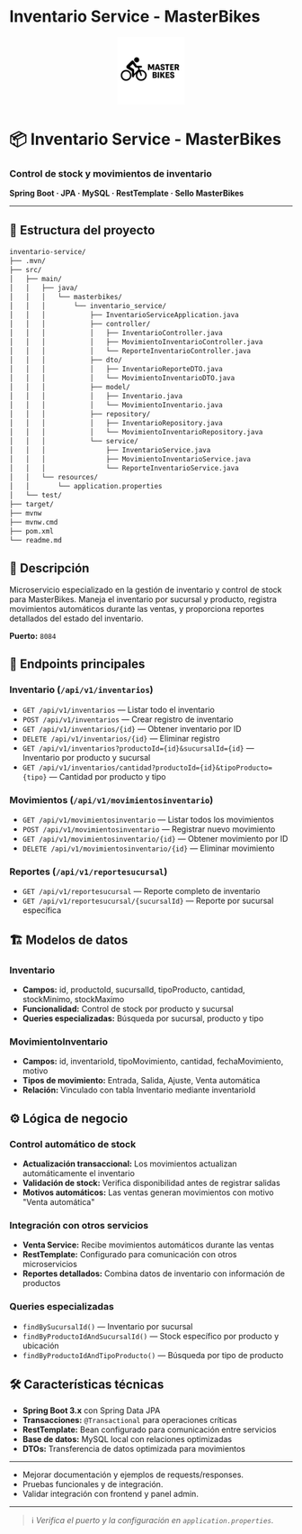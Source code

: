 
# Inventario Service - MasterBikes

<div align="center">
  <img src="../frontend/images/logos/logo.svg" alt="MasterBikes" width="120"/>
</div>

<h1>📦 Inventario Service - MasterBikes</h1>
<h3>Control de stock y movimientos de inventario</h3>
<p><b>Spring Boot · JPA · MySQL · RestTemplate · Sello MasterBikes</b></p>

---

## 📁 Estructura del proyecto

```text
inventario-service/
├── .mvn/
├── src/
│   ├── main/
│   │   ├── java/
│   │   │   └── masterbikes/
│   │   │       └── inventario_service/
│   │   │           ├── InventarioServiceApplication.java
│   │   │           ├── controller/
│   │   │           │   ├── InventarioController.java
│   │   │           │   ├── MovimientoInventarioController.java
│   │   │           │   └── ReporteInventarioController.java
│   │   │           ├── dto/
│   │   │           │   ├── InventarioReporteDTO.java
│   │   │           │   └── MovimientoInventarioDTO.java
│   │   │           ├── model/
│   │   │           │   ├── Inventario.java
│   │   │           │   └── MovimientoInventario.java
│   │   │           ├── repository/
│   │   │           │   ├── InventarioRepository.java
│   │   │           │   └── MovimientoInventarioRepository.java
│   │   │           └── service/
│   │   │               ├── InventarioService.java
│   │   │               ├── MovimientoInventarioService.java
│   │   │               └── ReporteInventarioService.java
│   │   └── resources/
│   │       └── application.properties
│   └── test/
├── target/
├── mvnw
├── mvnw.cmd
├── pom.xml
└── readme.md
```

## 🚦 Descripción

Microservicio especializado en la gestión de inventario y control de stock para MasterBikes. Maneja el inventario por sucursal y producto, registra movimientos automáticos durante las ventas, y proporciona reportes detallados del estado del inventario.

**Puerto:** `8084`

## 🔗 Endpoints principales

### Inventario (`/api/v1/inventarios`)

- `GET /api/v1/inventarios` — Listar todo el inventario
- `POST /api/v1/inventarios` — Crear registro de inventario
- `GET /api/v1/inventarios/{id}` — Obtener inventario por ID
- `DELETE /api/v1/inventarios/{id}` — Eliminar registro
- `GET /api/v1/inventarios?productoId={id}&sucursalId={id}` — Inventario por producto y sucursal
- `GET /api/v1/inventarios/cantidad?productoId={id}&tipoProducto={tipo}` — Cantidad por producto y tipo

### Movimientos (`/api/v1/movimientosinventario`)

- `GET /api/v1/movimientosinventario` — Listar todos los movimientos
- `POST /api/v1/movimientosinventario` — Registrar nuevo movimiento
- `GET /api/v1/movimientosinventario/{id}` — Obtener movimiento por ID
- `DELETE /api/v1/movimientosinventario/{id}` — Eliminar movimiento

### Reportes (`/api/v1/reportesucursal`)

- `GET /api/v1/reportesucursal` — Reporte completo de inventario
- `GET /api/v1/reportesucursal/{sucursalId}` — Reporte por sucursal específica

## 🏗️ Modelos de datos

### Inventario

- **Campos:** id, productoId, sucursalId, tipoProducto, cantidad, stockMinimo, stockMaximo
- **Funcionalidad:** Control de stock por producto y sucursal
- **Queries especializadas:** Búsqueda por sucursal, producto y tipo

### MovimientoInventario

- **Campos:** id, inventarioId, tipoMovimiento, cantidad, fechaMovimiento, motivo
- **Tipos de movimiento:** Entrada, Salida, Ajuste, Venta automática
- **Relación:** Vinculado con tabla Inventario mediante inventarioId

## ⚙️ Lógica de negocio

### Control automático de stock

- **Actualización transaccional:** Los movimientos actualizan automáticamente el inventario
- **Validación de stock:** Verifica disponibilidad antes de registrar salidas
- **Motivos automáticos:** Las ventas generan movimientos con motivo "Venta automática"

### Integración con otros servicios

- **Venta Service:** Recibe movimientos automáticos durante las ventas
- **RestTemplate:** Configurado para comunicación con otros microservicios
- **Reportes detallados:** Combina datos de inventario con información de productos

### Queries especializadas

- `findBySucursalId()` — Inventario por sucursal
- `findByProductoIdAndSucursalId()` — Stock específico por producto y ubicación
- `findByProductoIdAndTipoProducto()` — Búsqueda por tipo de producto

## 🛠️ Características técnicas

- **Spring Boot 3.x** con Spring Data JPA
- **Transacciones:** `@Transactional` para operaciones críticas
- **RestTemplate:** Bean configurado para comunicación entre servicios
- **Base de datos:** MySQL local con relaciones optimizadas
- **DTOs:** Transferencia de datos optimizada para movimientos

---

- Mejorar documentación y ejemplos de requests/responses.
- Pruebas funcionales y de integración.
- Validar integración con frontend y panel admin.

---

> ℹ️ *Verifica el puerto y la configuración en `application.properties`.*